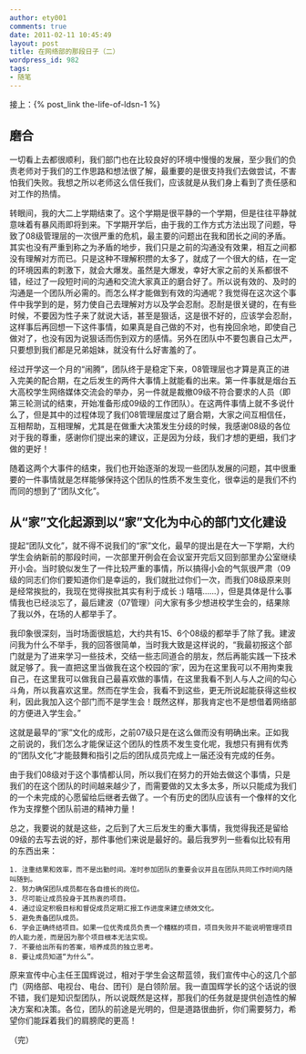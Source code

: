```yaml
---
author: ety001
comments: true
date: 2011-02-11 10:45:49
layout: post
title: 在网络部的那段日子（二）
wordpress_id: 982
tags:
- 随笔
---
```


接上：{% post_link the-life-of-ldsn-1 %}

## 磨合

一切看上去都很顺利，我们部门也在比较良好的环境中慢慢的发展，至少我们的负责老师对于我们的工作思路和想法很了解，最重要的是很支持我们去做尝试，不害怕我们失败。我想之所以老师这么信任我们，应该就是从我们身上看到了责任感和对工作的热情。

转眼间，我的大二上学期结束了。这个学期是很平静的一个学期，但是往往平静就意味着有暴风雨即将到来。下学期开学后，由于我的工作方式方法出现了问题，导致了08级管理层的一次很严重的危机，最主要的问题出在我和团长之间的矛盾。其实也没有严重到称之为矛盾的地步，我们只是之前的沟通没有效果，相互之间都没有理解对方而已。只是这种不理解积攒的太多了，就成了一个很大的结，在一定的环境因素的刺激下，就会大爆发。虽然是大爆发，幸好大家之前的关系都很不错，经过了一段短时间的沟通和交流大家真正的磨合好了。所以说有效的、及时的沟通是一个团队所必需的。而怎么样才能做到有效的沟通呢？我觉得在这次这个事件中我学到的是，努力使自己去理解对方以及学会忍耐。忍耐是很关键的，在有些时候，不要因为性子来了就说大话，甚至是狠话，这是很不好的，应该学会忍耐，这样事后再回想一下这件事情，如果真是自己做的不对，也有挽回余地，即使自己做对了，也没有因为说狠话而伤到双方的感情。另外在团队中不要包裹自己太严，只要想到我们都是兄弟姐妹，就没有什么好害羞的了。

经过开学这一个月的“闹腾”，团队终于是稳定下来，08管理层也才算是真正的进入完美的配合期，在之后发生的两件大事情上就能看的出来。第一件事就是烟台五大高校学生网络媒体交流会的举办，另一件就是裁撤09级不符合要求的人员（即第三轮测试的结束，开始准备形成09级的工作团队）。在这两件事情上就不多说什么了，但是其中的过程体现了我们08管理层度过了磨合期，大家之间互相信任，互相帮助，互相理解，尤其是在做重大决策发生分歧的时候，我感谢08级的各位对于我的尊重，感谢你们提出来的建议，正是因为分歧，我们才想的更细，我们才做的更好！

随着这两个大事件的结束，我们也开始逐渐的发现一些团队发展的问题，其中很重要的一件事情就是怎样能够保持这个团队的性质不发生变化，很幸运的是我们不约而同的想到了“团队文化”。

## 从“家”文化起源到以“家”文化为中心的部门文化建设

提起“团队文化”，就不得不说我们的“家”文化，最早的提出是在大一下学期，大约学生会纳新前的那段时间，一次部里开例会在会议室开完后又回到部里办公室继续开小会。当时貌似发生了一件比较严重的事情，所以搞得小会的气氛很严肃（09级的同志们你们要知道你们是幸运的，我们就批过你们一次，而我们08级原来则是经常挨批的，我现在觉得挨批其实有利于成长 :) 嘻嘻……），但是具体是什么事情我也已经淡忘了，最后建波（07管理）问大家有多少想进校学生会的，结果除了我以外，在场的人都举手了。

我印象很深刻，当时场面很尴尬，大约共有15、6个08级的都举手了除了我。建波问我为什么不举手，我的回答很简单，当时我大致是这样说的，“我最初报这个部门就是为了进来学习一些技术，交结一些志同道合的朋友，然后再能实践一下技术就足够了。我一直把这里当做我在这个校园的‘家’，因为在这里我可以不用拘束我自己，在这里我可以做我自己最喜欢做的事情，在这里我看不到人与人之间的勾心斗角，所以我喜欢这里。然而在学生会，我看不到这些，更无所说起能获得这些权利，因此我加入这个部门而不是学生会！既然这样，那我肯定也不是想借着网络部的方便进入学生会。”

这就是最早的“家”文化的成形，之前07级只是在这么做而没有明确出来。正如我之前说的，我们怎么才能保证这个团队的性质不发生变化呢，我想只有拥有优秀的“团队文化”才能鼓舞和指引之后的团队成员完成上一届还没有完成的任务。

由于我们08级对于这个事情都认同，所以我们在努力的开始去做这个事情，只是我们的在这个团队的时间越来越少了，而需要做的又太多太多，所以只能成为我们的一个未完成的心愿留给后继者去做了。一个有历史的团队应该有一个像样的文化作为支撑整个团队前进的精神力量！

总之，我要说的就是这些，之后到了大三后发生的重大事情，我觉得我还是留给09级的去写去说的好，那件事他们来说是最好的。最后我罗列一些看似比较有用的东西出来：

    1. 注重结果和效率，而不是出勤时间。准时参加团队的重要会议并且在团队共同工作时间内随叫随到。
    2. 努力确保团队成员都在各自擅长的岗位。
    3. 尽可能让成员投身于其热衷的项目。
    4. 通过设定积极目标和督促成员定期汇报工作进度来建立绩效文化。
    5. 避免责备团队成员。
    6. 学会正确终结项目。如果一位优秀成员负责一个糟糕的项目，项目失败并不能说明管理项目的人能力差，而是因为那个项目根本无法实现。
    7. 不要给出所有的答案，培养成员的独立思考。
    8. 要让成员知道“为什么”。

原来宣传中心主任王国辉说过，相对于学生会这帮蓝领，我们宣传中心的这几个部门（网络部、电视台、电台、团刊）是白领阶层。我一直国辉学长的这个话说的很不错，我们是知识型团队，所以说既然是这样，那我们的任务就是提供创造性的解决方案和决策。各位，团队的前途是光明的，但是道路很曲折，你们需要努力，希望你们能踩着我们的肩膀爬的更高！

（完）
